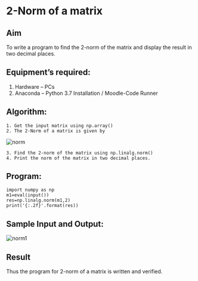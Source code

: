 # 2-Norm of a matrix
## Aim
To write a program to find the 2-norm of the matrix and display the result in two decimal places.
## Equipment’s required:
1.	Hardware – PCs
2.	Anaconda – Python 3.7 Installation / Moodle-Code Runner
## Algorithm:
	1. Get the input matrix using np.array()
	2. The 2-Norm of a matrix is given by 
![norm](./normeqn1.jpg)
    
    3. Find the 2-norm of the matrix using np.linalg.norm()
	4. Print the norm of the matrix in two decimal places.
## Program:
```
import numpy as np
m1=eval(input())
res=np.linalg.norm(m1,2)
print('{:.2f}'.format(res))
```
## Sample Input and Output:
![norm1](./input.jpg)

## Result
Thus the program for 2-norm of a matrix is written and verified.
